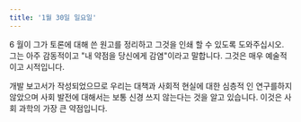 ```yaml
---
title: '1월 30일 일요일'
---
```

6 월이 그가 토론에 대해 쓴 원고를 정리하고 그것을 인쇄 할 수 있도록 도와주십시오. 그는 아주 감동적이고 "내 약점을 당신에게 감염"이라고 말합니다. 그것은 매우 예술적이고 시적입니다.

개발 보고서가 작성되었으므로 우리는 대책과 사회적 현실에 대한 심층적 인 연구를하지 않았으며 사회 발전에 대해서는 보통 신경 쓰지 않는다는 것을 알고 있습니다. 이것은 사회 과학의 가장 큰 약점입니다.